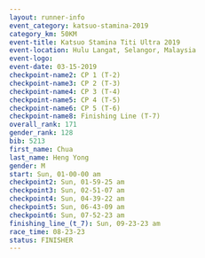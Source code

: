 ```yaml
---
layout: runner-info 
event_category: katsuo-stamina-2019 
category_km: 50KM 
event-title: Katsuo Stamina Titi Ultra 2019 
event-location: Hulu Langat, Selangor, Malaysia 
event-logo: 
event-date: 03-15-2019 
checkpoint-name2: CP 1 (T-2) 
checkpoint-name3: CP 2 (T-3) 
checkpoint-name4: CP 3 (T-4) 
checkpoint-name5: CP 4 (T-5) 
checkpoint-name6: CP 5 (T-6) 
checkpoint-name8: Finishing Line (T-7) 
overall_rank: 171
gender_rank: 128
bib: 5213
first_name: Chua
last_name: Heng Yong
gender: M
start: Sun, 01-00-00 am
checkpoint2: Sun, 01-59-25 am
checkpoint3: Sun, 02-51-07 am
checkpoint4: Sun, 04-39-22 am
checkpoint5: Sun, 06-43-09 am
checkpoint6: Sun, 07-52-23 am
finishing_line_(t_7): Sun, 09-23-23 am
race_time: 08-23-23
status: FINISHER
---
```

